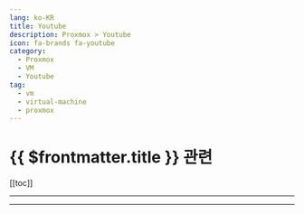 ```yaml
---
lang: ko-KR
title: Youtube
description: Proxmox > Youtube
icon: fa-brands fa-youtube
category:
  - Proxmox
  - VM
  - Youtube
tag:
  - vm
  - virtual-machine
  - proxmox
---
```


# {{ $frontmatter.title }} 관련

[[toc]]

---

<MyYouTubeItems jsonName="yu-HarveysVE" /><!-- Harvey's Virtual Environment -->
<MyYouTubeItems jsonName="yu-homenetworkguy" /><!-- Home Network Guy -->

---

<TagLinks />